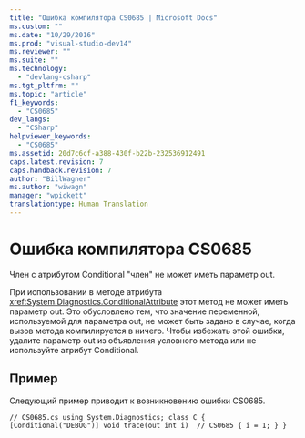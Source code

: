 ```yaml
---
title: "Ошибка компилятора CS0685 | Microsoft Docs"
ms.custom: ""
ms.date: "10/29/2016"
ms.prod: "visual-studio-dev14"
ms.reviewer: ""
ms.suite: ""
ms.technology: 
  - "devlang-csharp"
ms.tgt_pltfrm: ""
ms.topic: "article"
f1_keywords: 
  - "CS0685"
dev_langs: 
  - "CSharp"
helpviewer_keywords: 
  - "CS0685"
ms.assetid: 20d7c6cf-a388-430f-b22b-232536912491
caps.latest.revision: 7
caps.handback.revision: 7
author: "BillWagner"
ms.author: "wiwagn"
manager: "wpickett"
translationtype: Human Translation
---
```

# Ошибка компилятора CS0685
Член с атрибутом Conditional "член" не может иметь параметр out.  
  
 При использовании в методе атрибута <xref:System.Diagnostics.ConditionalAttribute> этот метод не может иметь параметр out. Это обусловлено тем, что значение переменной, используемой для параметра out, не может быть задано в случае, когда вызов метода компилируется в ничего. Чтобы избежать этой ошибки, удалите параметр out из объявления условного метода или не используйте атрибут Conditional.  
  
## Пример  
 Следующий пример приводит к возникновению ошибки CS0685.  
  
```  
// CS0685.cs using System.Diagnostics; class C { [Conditional("DEBUG")] void trace(out int i)  // CS0685 { i = 1; } }  
```
